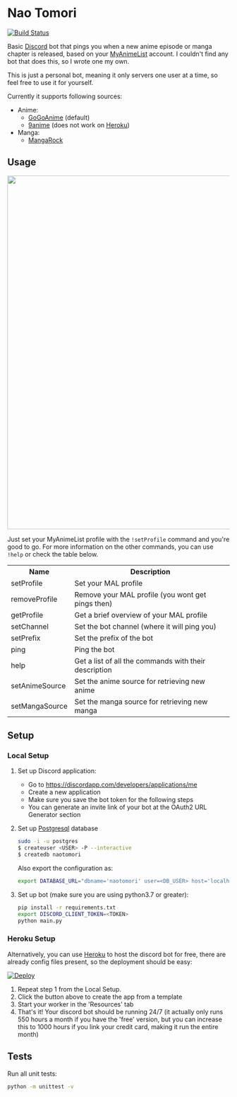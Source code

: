 
# Nao Tomori

[![Build Status](https://travis-ci.org/ZhongXiLu/NaoTomori.svg?branch=master)](https://travis-ci.org/ZhongXiLu/NaoTomori)

Basic [Discord](https://discordapp.com/) bot that pings you when a new anime episode or manga chapter is released, based on your [MyAnimeList](https://myanimelist.net/) account. I couldn't find any bot that does this, so I wrote one my own.

This is just a personal bot, meaning it only servers one user at a time, so feel free to use it for yourself.

Currently it supports following sources:
- Anime:
    - [GoGoAnime](https://www4.gogoanime.io/) (default)
    - [9anime](https://www1.9anime.nl/home) (does not work on [Heroku](https://www.heroku.com/))
- Manga:
    - [MangaRock](https://mangarock.com/)

## Usage

<img src="https://i.imgur.com/w3FczKe.png" width="800">

Just set your MyAnimeList profile with the `!setProfile` command and you're good to go. For more information on the other commands, you can use `!help` or check the table below.

<table>
    <tr>
        <th>Name</th>
        <th>Description</th>
    </tr>
    <tr>
        <td>setProfile</td>
        <td>Set your MAL profile</td>
    </tr>
    <tr>
        <td>removeProfile</td>
        <td>Remove your MAL profile (you wont get pings then)</td>
    </tr>
    <tr>
        <td>getProfile</td>
        <td>Get a brief overview of your MAL profile</td>
    </tr>
    <tr>
        <td>setChannel</td>
        <td>Set the bot channel (where it will ping you)</td>
    </tr>
    <tr>
        <td>setPrefix</td>
        <td>Set the prefix of the bot</td>
    </tr>
    <tr>
        <td>ping</td>
        <td>Ping the bot</td>
    </tr>
    <tr>
        <td>help</td>
        <td>Get a list of all the commands with their description</td>
    </tr>
    <tr>
        <td>setAnimeSource</td>
        <td>Set the anime source for retrieving new anime</td>
    </tr>
    <tr>
        <td>setMangaSource</td>
        <td>Set the manga source for retrieving new manga</td>
    </tr>
</table>

## Setup

### Local Setup

1. Set up Discord application:
    - Go to https://discordapp.com/developers/applications/me
    - Create a new application
    - Make sure you save the bot token for the following steps
    - You can generate an invite link of your bot at the OAuth2 URL Generator section
2. Set up [Postgresql](https://www.postgresql.org/) database
    ```bash
    sudo -i -u postgres
    $ createuser <USER> -P --interactive
    $ createdb naotomori
    ```
    Also export the configuration as:
    ```bash
    export DATABASE_URL="dbname='naotomori' user=<DB_USER> host='localhost' password=<DB_PASSWORD>"
    ```

3. Set up bot (make sure you are using python3.7 or greater):
    ```bash
    pip install -r requirements.txt
    export DISCORD_CLIENT_TOKEN=<TOKEN>
    python main.py
    ```

### Heroku Setup

Alternatively, you can use [Heroku](https://www.heroku.com/) to host the discord bot for free, there are already config files present, so the deployment should be easy:

[![Deploy](https://www.herokucdn.com/deploy/button.png)](https://heroku.com/deploy?template=https://github.com/ZhongXiLu/NaoTomori)

1. Repeat step 1 from the Local Setup.
2. Click the button above to create the app from a template
3. Start your worker in the 'Resources' tab
4. That's it! Your discord bot should be running 24/7 (it actually only runs 550 hours a month if you have the 'free' version, but you can increase this to 1000 hours if you link your credit card, making it run the entire month)

## Tests

Run all unit tests:
```bash
python -m unittest -v
```
